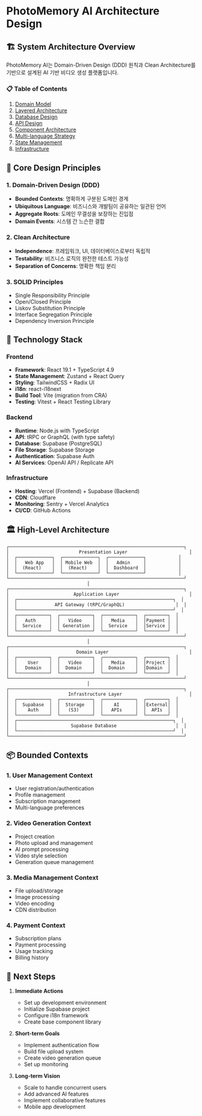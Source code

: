 # PhotoMemory AI Architecture Design

## 🏗️ System Architecture Overview

PhotoMemory AI는 Domain-Driven Design (DDD) 원칙과 Clean Architecture를 기반으로 설계된 AI 기반 비디오 생성 플랫폼입니다.

### 📋 Table of Contents
1. [Domain Model](./01-domain-model.md)
2. [Layered Architecture](./02-layered-architecture.md)
3. [Database Design](./03-database-design.md)
4. [API Design](./04-api-design.md)
5. [Component Architecture](./05-component-architecture.md)
6. [Multi-language Strategy](./06-i18n-strategy.md)
7. [State Management](./07-state-management.md)
8. [Infrastructure](./08-infrastructure.md)

## 🎯 Core Design Principles

### 1. Domain-Driven Design (DDD)
- **Bounded Contexts**: 명확하게 구분된 도메인 경계
- **Ubiquitous Language**: 비즈니스와 개발팀이 공유하는 일관된 언어
- **Aggregate Roots**: 도메인 무결성을 보장하는 진입점
- **Domain Events**: 시스템 간 느슨한 결합

### 2. Clean Architecture
- **Independence**: 프레임워크, UI, 데이터베이스로부터 독립적
- **Testability**: 비즈니스 로직의 완전한 테스트 가능성
- **Separation of Concerns**: 명확한 책임 분리

### 3. SOLID Principles
- Single Responsibility Principle
- Open/Closed Principle
- Liskov Substitution Principle
- Interface Segregation Principle
- Dependency Inversion Principle

## 🔧 Technology Stack

### Frontend
- **Framework**: React 19.1 + TypeScript 4.9
- **State Management**: Zustand + React Query
- **Styling**: TailwindCSS + Radix UI
- **i18n**: react-i18next
- **Build Tool**: Vite (migration from CRA)
- **Testing**: Vitest + React Testing Library

### Backend
- **Runtime**: Node.js with TypeScript
- **API**: tRPC or GraphQL (with type safety)
- **Database**: Supabase (PostgreSQL)
- **File Storage**: Supabase Storage
- **Authentication**: Supabase Auth
- **AI Services**: OpenAI API / Replicate API

### Infrastructure
- **Hosting**: Vercel (Frontend) + Supabase (Backend)
- **CDN**: Cloudflare
- **Monitoring**: Sentry + Vercel Analytics
- **CI/CD**: GitHub Actions

## 🏛️ High-Level Architecture

```
┌─────────────────────────────────────────────────────────────────┐
│                          Presentation Layer                       │
│  ┌─────────────┐  ┌─────────────┐  ┌─────────────┐            │
│  │   Web App   │  │ Mobile Web  │  │   Admin     │            │
│  │  (React)    │  │  (React)    │  │  Dashboard  │            │
│  └─────────────┘  └─────────────┘  └─────────────┘            │
└─────────────────────────────────────────────────────────────────┘
                              │
┌─────────────────────────────────────────────────────────────────┐
│                        Application Layer                          │
│  ┌──────────────────────────────────────────────────────────┐  │
│  │              API Gateway (tRPC/GraphQL)                   │  │
│  └──────────────────────────────────────────────────────────┘  │
│  ┌────────────┐  ┌────────────┐  ┌────────────┐  ┌────────┐  │
│  │   Auth     │  │   Video    │  │   Media    │  │Payment │  │
│  │  Service   │  │ Generation │  │  Service   │  │Service │  │
│  └────────────┘  └────────────┘  └────────────┘  └────────┘  │
└─────────────────────────────────────────────────────────────────┘
                              │
┌─────────────────────────────────────────────────────────────────┐
│                         Domain Layer                              │
│  ┌────────────┐  ┌────────────┐  ┌────────────┐  ┌────────┐  │
│  │    User    │  │   Video    │  │   Media    │  │Project │  │
│  │   Domain   │  │  Domain    │  │  Domain    │  │Domain  │  │
│  └────────────┘  └────────────┘  └────────────┘  └────────┘  │
└─────────────────────────────────────────────────────────────────┘
                              │
┌─────────────────────────────────────────────────────────────────┐
│                      Infrastructure Layer                         │
│  ┌────────────┐  ┌────────────┐  ┌────────────┐  ┌────────┐  │
│  │  Supabase  │  │  Storage   │  │    AI      │  │External│  │
│  │    Auth    │  │   (S3)     │  │   APIs     │  │  APIs  │  │
│  └────────────┘  └────────────┘  └────────────┘  └────────┘  │
│  ┌──────────────────────────────────────────────────────────┐  │
│  │                    Supabase Database                      │  │
│  └──────────────────────────────────────────────────────────┘  │
└─────────────────────────────────────────────────────────────────┘
```

## 📦 Bounded Contexts

### 1. User Management Context
- User registration/authentication
- Profile management
- Subscription management
- Multi-language preferences

### 2. Video Generation Context
- Project creation
- Photo upload and management
- AI prompt processing
- Video style selection
- Generation queue management

### 3. Media Management Context
- File upload/storage
- Image processing
- Video encoding
- CDN distribution

### 4. Payment Context
- Subscription plans
- Payment processing
- Usage tracking
- Billing history

## 🚀 Next Steps

1. **Immediate Actions**
   - Set up development environment
   - Initialize Supabase project
   - Configure i18n framework
   - Create base component library

2. **Short-term Goals**
   - Implement authentication flow
   - Build file upload system
   - Create video generation queue
   - Set up monitoring

3. **Long-term Vision**
   - Scale to handle concurrent users
   - Add advanced AI features
   - Implement collaborative features
   - Mobile app development